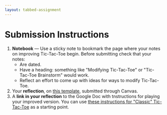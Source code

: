 ```yaml
---
layout: tabbed-assignment
---
```


# Submission Instructions

1. **Notebook** &mdash; Use a sticky note to bookmark the page where your notes on improving Tic-Tac-Toe begin. Before submitting check that your notes:
   - Are dated.
   - Have a heading: something like "Modifying Tic-Tac-Toe" or "Tic-Tac-Toe Brainstorm" would work.
   - Reflect an effort to come up with ideas for ways to modify Tic-Tac-Toe.
1. Your **reflection**, on [this template][template], submitted through Canvas.
1. A **link in your reflection** to the Google Doc with tnstructions for playing your improved version. You can use [these instructions for "Classic" Tic-Tac-Toe][sample-instructions] as a starting point.

<!-- Don't edit links here, change them in _data/assignment.yml instead, -->

[sample-instructions]: <{{site.data.assignment.sample-instructions}}>
[slides]: <{{site.data.assignment.slides}}>
[template]: <{{site.data.assignment.template}}>
